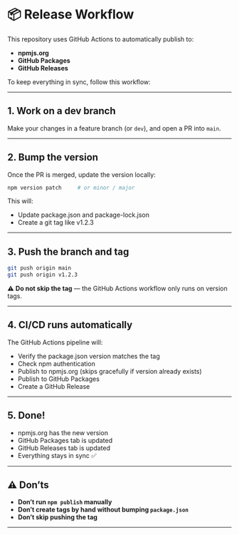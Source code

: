# :package: Release Workflow

This repository uses GitHub Actions to automatically publish to:

-   **npmjs.org**
-   **GitHub Packages**
-   **GitHub Releases**

To keep everything in sync, follow this workflow:

---

## 1. Work on a dev branch

Make your changes in a feature branch (or `dev`), and open a PR into `main`.

---

## 2. Bump the version

Once the PR is merged, update the version locally:

```bash
npm version patch     # or minor / major
```

This will:

-   Update package.json and package-lock.json
-   Create a git tag like v1.2.3

---

## 3. Push the branch and tag

```bash
git push origin main
git push origin v1.2.3
```

⚠️ **Do not skip the tag** — the GitHub Actions workflow only runs on version tags.

---

## 4. CI/CD runs automatically

The GitHub Actions pipeline will:

-   Verify the package.json version matches the tag
-   Check npm authentication
-   Publish to npmjs.org (skips gracefully if version already exists)
-   Publish to GitHub Packages
-   Create a GitHub Release

---

## 5. Done!

-   npmjs.org has the new version
-   GitHub Packages tab is updated
-   GitHub Releases tab is updated
-   Everything stays in sync ✅

---

## ⚠️ Don’ts

-   **Don’t run `npm publish` manually**
-   **Don’t create tags by hand without bumping `package.json`**
-   **Don’t skip pushing the tag**

---
